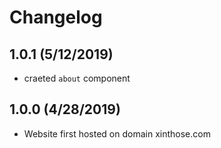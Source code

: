 # Changelog

## 1.0.1 (5/12/2019)

- craeted `about` component

## 1.0.0 (4/28/2019)

- Website first hosted on domain xinthose.com
